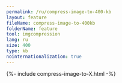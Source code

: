 ```yaml
---
permalink: /ru/compress-image-to-400-kb
layout: feature
fileName: compress-image-to-400kb
folderName: feature
tool: imgcompression
lang: ru
size: 400
type: kb
nointernationalization: true
---
```

{%- include compress-image-to-X.html -%}       
